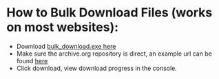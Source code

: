 # How to Bulk Download Files (works on most websites):
- Download [bulk_download.exe here](https://cdn.discordapp.com/attachments/713369788331720727/1183637469472772127/bulk_download.exe?ex=65890f4b&is=65769a4b&hm=2f0e249df0888afb9fd1f590501ea0af7d70023b3d41614858390b2e5f5592cf&)
- Make sure the archive.org repository is direct, an example url can be found [here](https://archive.org/download/cylums-nintendo-ds-rom-collection/Cylum%27s%20Nintendo%20DS%20ROM%20Collection/)
- Click download, view download progress in the console.
